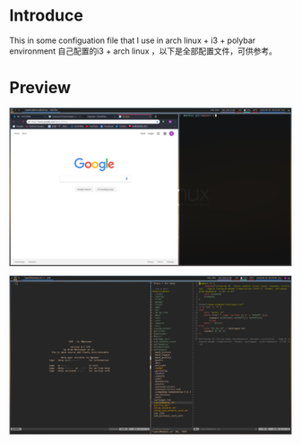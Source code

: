 # Introduce
This in some configuation file that I use in arch linux + i3 + polybar environment
自己配置的i3 + arch linux ，以下是全部配置文件，可供参考。

# Preview
![Alt Text](./preview0.png)

![Alt Text](./preview1.png)

